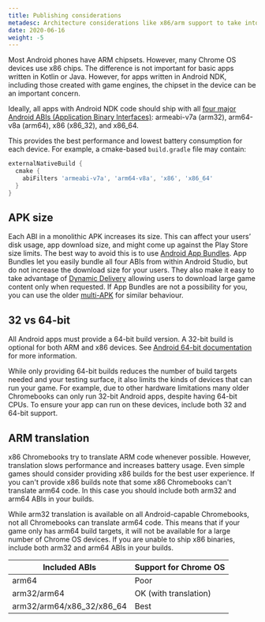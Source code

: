 ```yaml
---
title: Publishing considerations
metadesc: Architecture considerations like x86/arm support to take into account when publishing your game.
date: 2020-06-16
weight: -5
---
```


Most Android phones have ARM chipsets. However, many Chrome OS devices use x86 chips. The difference is not important for basic apps written in Kotlin or Java. However, for apps written in Android NDK, including those created with game engines, the chipset in the device can be an important concern.

Ideally, all apps with Android NDK code should ship with all [four major Android ABIs (Application Binary Interfaces)](https://developer.android.com/ndk/guides/abis): armeabi-v7a (arm32), arm64-v8a (arm64), x86 (x86_32), and x86_64.

This provides the best performance and lowest battery consumption for each device. For example, a cmake-based `build.gradle` file may contain:

```groovy {title=build.gradle}
externalNativeBuild {
  cmake {
    abiFilters 'armeabi-v7a', 'arm64-v8a', 'x86', 'x86_64'
  }
}
```

## APK size

Each ABI in a monolithic APK increases its size. This can affect your users’ disk usage, app download size, and might come up against the Play Store size limits. The best way to avoid this is to use [Android App Bundles](https://developer.android.com/guide/app-bundle). App Bundles let you easily bundle all four ABIs from within Android Studio, but do not increase the download size for your users. They also make it easy to take advantage of [Dynamic Delivery](https://developer.android.com/guide/app-bundle/dynamic-delivery) allowing users to download large game content only when requested. If App Bundles are not a possibility for you, you can use the older [multi-APK](https://developer.android.com/google/play/publishing/multiple-apks) for similar behaviour.

## 32 vs 64-bit

All Android apps must provide a 64-bit build version. A 32-bit build is optional for both ARM and x86 devices. See [Android 64-bit documentation⁠](https://developer.android.com/distribute/best-practices/develop/64-bit) for more information.

While only providing 64-bit builds reduces the number of build targets needed and your testing surface, it also limits the kinds of devices that can run your game. For example, due to other hardware limitations many older Chromebooks can only run 32-bit Android apps, despite having 64-bit CPUs. To ensure your app can run on these devices, include both 32 and 64-bit support.

## ARM translation

x86 Chromebooks try to translate ARM code whenever possible. However, translation slows performance and increases battery usage. Even simple games should consider providing x86 builds for the best user experience. If you can't provide x86 builds note that some x86 Chromebooks can't translate arm64 code. In this case you should include both arm32 and arm64 ABIs in your builds.

While arm32 translation is available on all Android-capable Chromebooks, not all Chromebooks can translate arm64 code. This means that if your game only has arm64 build targets, it will not be available for a large number of Chrome OS devices. If you are unable to ship x86 binaries, include both arm32 and arm64 ABIs in your builds.

| Included ABIs             | Support for Chrome OS |
| ------------------------- | --------------------- |
| arm64                     | Poor                  |
| arm32/arm64               | OK (with translation) |
| arm32/arm64/x86_32/x86_64 | Best                  |
